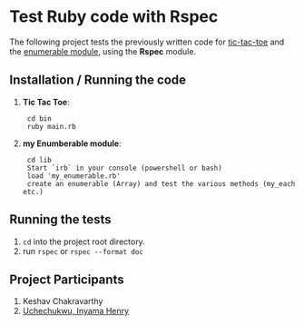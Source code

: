 # Test Ruby code with Rspec

The following project tests the previously written code for [tic-tac-toe](https://github.com/keshav-c/Tic-Tac-Toe) and the [enumerable module](https://github.com/keshav-c/enumerable-methods), using the **Rspec** module.

## Installation / Running the code

1. **Tic Tac Toe**: 

        cd bin
        ruby main.rb

2. **my Enumberable module**: 

        cd lib
        Start `irb` in your console (powershell or bash)
        load 'my_enumerable.rb'
        create an enumerable (Array) and test the various methods (my_each etc.)

## Running the tests

1. `cd` into the project root directory.
2. run `rspec` or `rspec --format doc`

## Project Participants

1. Keshav Chakravarthy
2. [Uchechukwu, Inyama Henry](https://github.com/uche-inyama)